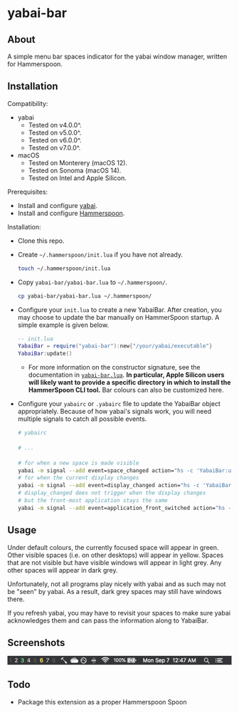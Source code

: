 # yabai-bar

## About

A simple menu bar spaces indicator for the yabai window manager, written for Hammerspoon.

## Installation

Compatibility:
- yabai
  - Tested on v4.0.0^.
  - Tested on v5.0.0^.
  - Tested on v6.0.0^.
  - Tested on v7.0.0^.
- macOS
  - Tested on Monterery (macOS 12).
  - Tested on Sonoma (macOS 14).
  - Tested on Intel and Apple Silicon.

Prerequisites:
- Install and configure [yabai](https://github.com/koekeishiya/yabai).
- Install and configure [Hammerspoon](https://github.com/Hammerspoon/hammerspoon).

Installation:
- Clone this repo.
- Create `~/.hammerspoon/init.lua` if you have not already.

  ```sh
  touch ~/.hammerspoon/init.lua
  ```
- Copy `yabai-bar/yabai-bar.lua` to `~/.hammerspoon/`.

  ```sh
  cp yabai-bar/yabai-bar.lua ~/.hammerspoon/
  ```
- Configure your `init.lua` to create a new YabaiBar.
  After creation, you may choose to update the bar manually on HammerSpoon startup.
  A simple example is given below.

  ```lua
  -- init.lua
  YabaiBar = require("yabai-bar"):new{"/your/yabai/executable"}
  YabaiBar:update()
  ```

  - For more information on the constructor signature, see the documentation in
    [`yabai-bar.lua`](yabai-bar.lua).
    **In particular, Apple Silicon users will likely want to provide a specific
    directory in which to install the HammerSpoon CLI tool.**
    Bar colours can also be customized here.
- Configure your `yabairc` or `.yabairc` file to update the YabaiBar object appropriately.
  Because of how yabai's signals work, you will need multiple signals to catch all possible events.

  ```sh
  # yabairc

  # ...

  # for when a new space is made visible
  yabai -m signal --add event=space_changed action="hs -c 'YabaiBar:update()'"
  # for when the current display changes
  yabai -m signal --add event=display_changed action="hs -c 'YabaiBar:update()'"
  # display_changed does not trigger when the display changes
  # but the front-most application stays the same
  yabai -m signal --add event=application_front_switched action="hs -c 'YabaiBar:update()'"
  ```

## Usage

Under default colours, the currently focused space will appear in green.
Other visible spaces (i.e. on other desktops) will appear in yellow.
Spaces that are not visible but have visible windows will appear in light grey.
Any other spaces will appear in dark grey.

Unfortunately, not all programs play nicely with yabai and as such may not be "seen" by yabai.
As a result, dark grey spaces may still have windows there.

If you refresh yabai, you may have to revisit your spaces to make sure yabai acknowledges them and
can pass the information along to YabaiBar.

## Screenshots

![screenshot](screenshot.png "Screenshot")

## Todo
- Package this extension as a proper Hammerspoon Spoon
